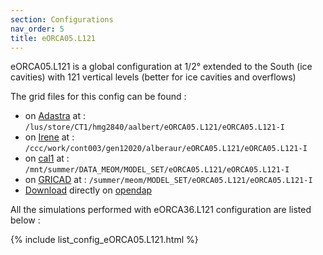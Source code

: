 ```yaml
---
section: Configurations
nav_order: 5
title: eORCA05.L121
---
```


eORCA05.L121 is a global configuration at 1/2° extended to the South (ice cavities) with 121 vertical levels (better for ice cavities and overflows)

The grid files for this config can be found :

<div class="row justify-content-center">
        <div class="card">
            <div class="card-body"> 
            <ul>
                    <li> on <a href="https://meom-group.github.io/meom-data-catalog/content/platforms/adastra.html">Adastra</a> at : <code class="language-plaintext highlighter-rouge">/lus/store/CT1/hmg2840/aalbert/eORCA05.L121/eORCA05.L121-I</code> </li>
                    <li> on <a href="https://meom-group.github.io/meom-data-catalog/content/platforms/irene.html">Irene</a> at : <code class="language-plaintext highlighter-rouge">/ccc/work/cont003/gen12020/alberaur/eORCA05.L121/eORCA05.L121-I</code> </li>
                    <li> on <a href="https://meom-group.github.io/meom-data-catalog/content/platforms/cal1.html">cal1</a> at : <code class="language-plaintext highlighter-rouge">/mnt/summer/DATA_MEOM/MODEL_SET/eORCA05.L121/eORCA05.L121-I</code> </li>
                    <li> on <a href="https://meom-group.github.io/meom-data-catalog/content/platforms/gricad.html">GRICAD</a> at : <code class="language-plaintext highlighter-rouge">/summer/meom/MODEL_SET/eORCA05.L121/eORCA05.L121-I</code> </li>
                    <li><a href="https://ige-meom-opendap.univ-grenoble-alpes.fr/thredds/catalog/meomopendap/extract/MEOM/eNATL60/eNATL60-I/catalog.html">Download</a> directly on <a href="https://ige-meom-opendap.univ-grenoble-alpes.fr/thredds/catalog/meomopendap/extract/MEOM/eORCA05.L121/eORCA05.L121-I/catalog.html">opendap</a> </li>
            </ul>
            </div>
        </div>
</div>

All the simulations performed with eORCA36.L121 configuration are listed below :

{% include list_config_eORCA05.L121.html %}
